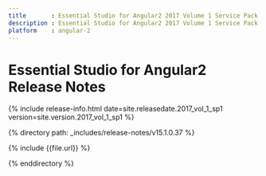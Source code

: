 ```yaml
---
title 		: Essential Studio for Angular2 2017 Volume 1 Service Pack 1  Release Notes
description : Essential Studio for Angular2 2017 Volume 1 Service Pack 1  Release Notes
platform 	: angular-2
---
```


# Essential Studio for Angular2 Release Notes

{% include release-info.html date=site.releasedate.2017_vol_1_sp1 version=site.version.2017_vol_1_sp1 %} 

{% directory path: _includes/release-notes/v15.1.0.37 %}

{% include {{file.url}} %}

{% enddirectory %}